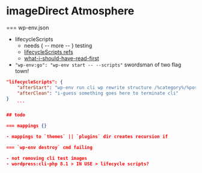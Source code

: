 # imageDirect Atmosphere

=== wp-env.json

- lifecycleScripts
  - needs { -- more -- } testing
  - [lifecycleScripts refs](<https://github.com/WordPress/gutenberg/blob/trunk/packages/env/README.md#:~:text=the%20development%20instance.-,Lifecycle%20Scripts,-Using%20the%20lifecycleScripts>)
  - [what-i-should-have-read-first](<https://github.com/WordPress/gutenberg/blob/trunk/packages/env/README.md#:~:text=Xdebug%20modes.%20%20%20%20%20%20%20%20%20%20%20%20%20%20%20%20%20%20%20%20%20%20%20%20%20%20%20%20%20%20%20%20%20%20%20%20%20%20%20%20%20%20%20%20%20%20%5Bstring%5D-,%2D%2Dscripts,-Execute%20any%20configured>)
- `"wp-env:go": "wp-env start -- --scripts"` swordsman of two flag town!

```json
"lifecycleScripts": {
    "afterStart": "wp-env run cli wp rewrite structure /%category%/%postname%/",
    "afterClean": "i-guess something goes here to terminate cli"
}
    ```

## todo

=== mappings {}

- mappings to `themes` || `plugins` dir creates recursion if

=== `wp-env destroy` cmd failing

- not removing cli test images
- wordpress:cli-php 8.1 > IN USE > lifecycle scripts?
